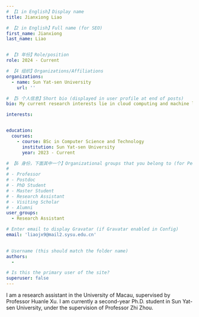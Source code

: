 ```yaml
---
# 【1 in English】Display name 
title: Jianxiong Liao

# 【2 in English】Full name (for SEO)
first_name: Jianxiong
last_name: Liao


# 【3 年份】Role/position
role: 2024 - Current

# 【4 组织】Organizations/Affiliations
organizations:
  - name: Sun Yat-sen University
    url: ''

# 【5 个人信息】Short bio (displayed in user profile at end of posts)
bio: My current research interests lie in cloud computing and machine learning systems.

interests:


education:
  courses:
    - course: BSc in Computer Science and Technology
      institution: Sun Yat-sen University
      year: 2023 - Current

# 【6 身份，下面其中一个】Organizational groups that you belong to (for People widget)
#  
# - Professor
# - Postdoc
# - PhD Student
# - Master Student
# - Research Assistant
# - Visiting Scholar
# - Alumni
user_groups:
  - Research Assistant

# Enter email to display Gravatar (if Gravatar enabled in Config)
email: 'liaojx9@mail2.sysu.edu.cn'

  
# Username (this should match the folder name)
authors:
  - 

# Is this the primary user of the site?
superuser: false
---
```


I am a research assistant in the University of Macau, supervised by Professor Huanle Xu. I am currently a second-year Ph.D. student in Sun Yat-sen University, under the supervision of Professor Zhi Zhou.
